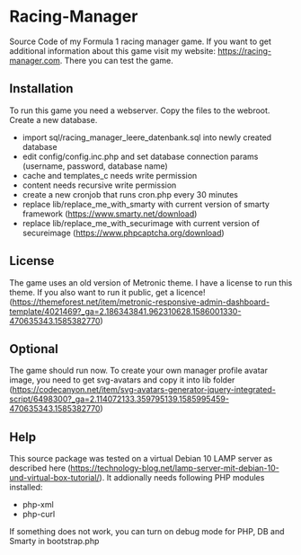 # Racing-Manager
Source Code of my Formula 1 racing manager game. If you want to get additional information about this game visit my website: https://racing-manager.com. There you can test the game.

## Installation

To run this game you need a webserver. Copy the files to the webroot. Create a new database.

* import sql/racing_manager_leere_datenbank.sql into newly created database
* edit config/config.inc.php and set database connection params (username, password, database name)
* cache and templates_c needs write permission
* content needs recursive write permission
* create a new cronjob that runs cron.php every 30 minutes
* replace lib/replace_me_with_smarty with current version of smarty framework (https://www.smarty.net/download)
* replace lib/replace_me_with_securimage with current version of secureimage (https://www.phpcaptcha.org/download)

## License

The game uses an old version of Metronic theme. I have a license to run this theme. If you also want to run it public, get a licence! (https://themeforest.net/item/metronic-responsive-admin-dashboard-template/4021469?_ga=2.186343841.962310628.1586001330-470635343.1585382770)

## Optional

The game should run now. To create your own manager profile avatar image, you need to get svg-avatars and copy it into lib folder (https://codecanyon.net/item/svg-avatars-generator-jquery-integrated-script/6498300?_ga=2.114072133.359795139.1585995459-470635343.1585382770)

## Help

This source package was tested on a virtual Debian 10 LAMP server as described here (https://technology-blog.net/lamp-server-mit-debian-10-und-virtual-box-tutorial/). It addionally needs following PHP modules installed:

* php-xml
* php-curl

If something does not work, you can turn on debug mode for PHP, DB and Smarty in bootstrap.php